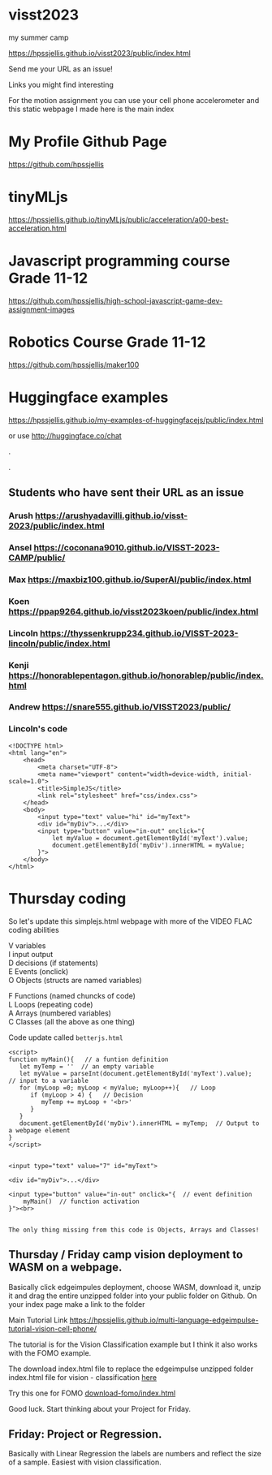 # visst2023
my summer camp


https://hpssjellis.github.io/visst2023/public/index.html



Send me your URL as an issue!

Links you might find interesting

For the motion assignment you can use your cell phone accelerometer and this static webpage I made here is the main index

# My Profile Github Page

https://github.com/hpssjellis

# tinyMLjs

https://hpssjellis.github.io/tinyMLjs/public/acceleration/a00-best-acceleration.html



# Javascript programming course Grade 11-12

https://github.com/hpssjellis/high-school-javascript-game-dev-assignment-images

# Robotics Course Grade 11-12  

https://github.com/hpssjellis/maker100


# Huggingface examples

https://hpssjellis.github.io/my-examples-of-huggingfacejs/public/index.html

or use http://huggingface.co/chat

.

.


## Students who have sent their URL as an issue

### Arush    https://arushyadavilli.github.io/visst-2023/public/index.html

###  Ansel   https://coconana9010.github.io/VISST-2023-CAMP/public/

###  Max  https://maxbiz100.github.io/SuperAI/public/index.html

###  Koen  https://ppap9264.github.io/visst2023koen/public/index.html

### Lincoln https://thyssenkrupp234.github.io/VISST-2023-lincoln/public/index.html

### Kenji   https://honorablepentagon.github.io/honorablep/public/index.html

### Andrew https://snare555.github.io/VISST2023/public/






### Lincoln's code

```
<!DOCTYPE html>
<html lang="en">
    <head>
        <meta charset="UTF-8">
        <meta name="viewport" content="width=device-width, initial-scale=1.0">
        <title>SimpleJS</title>
        <link rel="stylesheet" href="css/index.css">
    </head>
    <body>
        <input type="text" value="hi" id="myText">
        <div id="myDiv">...</div>
        <input type="button" value="in-out" onclick="{
            let myValue = document.getElementById('myText').value;
            document.getElementById('myDiv').innerHTML = myValue;
        }">
    </body>
</html>
```



# Thursday coding

So let's update this simplejs.html webpage with more of the VIDEO FLAC coding abilities

V variables  
I input output  
D decisions (if statements)  
E Events (onclick)  
O Objects (structs are named variables)  
   
F Functions (named chuncks of code)  
L Loops (repeating code)  
A Arrays (numbered variables)  
C Classes (all the above as one thing)  



Code update called ```betterjs.html```

```
<script>
function myMain(){   // a funtion definition
   let myTemp = ''  // an empty variable
   let myValue = parseInt(document.getElementById('myText').value);  // input to a variable
   for (myLoop =0; myLoop < myValue; myLoop++){   // Loop
      if (myLoop > 4) {   // Decision
         myTemp += myLoop + '<br>'
      }   
   }
   document.getElementById('myDiv').innerHTML = myTemp;  // Output to a webpage element         
}
</script>


<input type="text" value="7" id="myText"> 

<div id="myDiv">...</div>  

<input type="button" value="in-out" onclick="{  // event definition
    myMain()  // function activation
}"><br>


The only thing missing from this code is Objects, Arrays and Classes!

```


## Thursday / Friday camp vision deployment to WASM on a webpage. 

Basically click edgeimpules deployment, choose WASM, download it, unzip it and drag the entire unzipped folder into your public folder on Github.
On your index page make a link to the folder

Main Tutorial Link   https://hpssjellis.github.io/multi-language-edgeimpulse-tutorial-vision-cell-phone/

The tutorial is for the Vision Classification example but I think it also works with the FOMO example.

The download index.html file to replace the edgeimpulse unzipped folder index.html file for vision - classification  [here](https://github.com/hpssjellis/multi-language-edgeimpulse-tutorial-vision-cell-phone/tree/main/download)


Try this one for FOMO  [download-fomo/index.html](download-fomo/index.html)

Good luck. Start thinking about your Project for Friday.



## Friday: Project or Regression. 
Basically with Linear Regression the labels are numbers and reflect the size of a sample. Easiest with vision classification.





